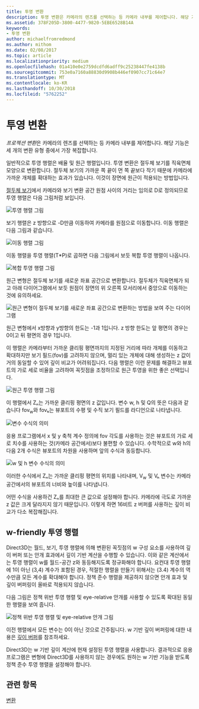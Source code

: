 ```yaml
---
title: 투영 변환
description: 투영 변환은 카메라의 렌즈를 선택하는 등 카메라 내부를 제어합니다. 해당 기능은 세 개의 변환 유형 중에서 가장 복잡합니다.
ms.assetid: 378F205D-3800-4477-9820-5EBE6528B14A
keywords:
- 투영 변환
author: michaelfromredmond
ms.author: mithom
ms.date: 02/08/2017
ms.topic: article
ms.localizationpriority: medium
ms.openlocfilehash: 01a410e0e2759dcdfd6adff9c25238447fe4138b
ms.sourcegitcommit: 753e0a7160a88830d9908b446ef0907cc71c64e7
ms.translationtype: MT
ms.contentlocale: ko-KR
ms.lasthandoff: 10/30/2018
ms.locfileid: "5762252"
---
```

# <a name="projection-transform"></a>투영 변환


*프로젝션 변환*은 카메라의 렌즈를 선택하는 등 카메라 내부를 제어합니다. 해당 기능은 세 개의 변환 유형 중에서 가장 복잡합니다.

일반적으로 투영 행렬은 배율 및 원근 행렬입니다. 투영 변환은 절두체 보기를 직육면체 모양으로 변환합니다. 절두체 보기의 가까운 쪽 끝이 먼 쪽 끝보다 작기 때문에 카메라에 가까운 개체를 확대하는 효과가 있습니다. 이것이 장면에 원근이 적용되는 방법입니다.

[절두체 보기](viewports-and-clipping.md)에서 카메라와 보기 변환 공간 원점 사이의 거리는 임의로 D로 정의되므로 투영 행렬은 다음 그림처럼 보입니다.

![투영 행렬 그림](images/projmat1.png)

보기 행렬은 z 방향으로 -D만큼 이동하여 카메라를 원점으로 이동합니다. 이동 행렬은 다음 그림과 같습니다.

![이동 행렬 그림](images/projmat2.png)

이동 행렬을 투영 행렬(T\*P)로 곱하면 다음 그림에서 보듯 복합 투영 행렬이 나옵니다.

![복합 투영 행렬 그림](images/projmat3.png)

원근 변형은 절두체 보기를 새로운 좌표 공간으로 변환합니다. 절두체가 직육면체가 되고 아래 다이어그램에서 보듯 원점이 장면의 위 오른쪽 모서리에서 중앙으로 이동하는 것에 유의하세요.

![원근 변형이 절두체 보기를 새로운 좌표 공간으로 변환하는 방법을 보여 주는 다이어그램](images/cuboid.png)

원근 변형에서 x방향과 y방향의 한도는 -1과 1입니다. z 방향 한도는 앞 평면의 경우는 0이고 뒤 평면의 경우 1입니다.

이 행렬은 카메라부터 가까운 클리핑 평면까지의 지정된 거리에 따라 개체를 이동하고 확대하지만 보기 필드(fov)를 고려하지 않으며, 멀리 있는 개체에 대해 생성하는 z 값이 거의 동일할 수 있어 깊이 비교가 어려워집니다. 다음 행렬은 이런 문제를 해결하고 뷰포트의 가로 세로 비율을 고려하여 꼭짓점을 조정하므로 원근 투영을 위한 좋은 선택입니다.

![원근 투영 행렬 그림](images/prjmatx1.png)

이 행렬에서 Zₙ는 가까운 클리핑 평면의 z 값입니다. 변수 w, h 및 Q의 뜻은 다음과 같습니다 fov<sub>w</sub>와 fovₖ는 뷰포트의 수평 및 수직 보기 필드를 라디언으로 나타냅니다.

![변수 수식의 의미](images/prjmatx2.png)

응용 프로그램에서 x 및 y 축척 계수 정의에 fov 각도를 사용하는 것은 뷰포트의 가로 세로 치수를 사용하는 것(카메라 공간에서)보다 불편할 수 있습니다. 수학적으로 w와 h의 다음 2개 수식은 뷰포트의 차원을 사용하며 앞의 수식과 동등합니다.

![w 및 h 변수 수식의 의미](images/prjmatx3.png)

이러한 수식에서 Zₙ는 가까운 클리핑 평면의 위치를 나타내며, V<sub>w</sub> 및 Vₕ 변수는 카메라 공간에서의 뷰포트의 너비와 높이를 나타냅니다.

어떤 수식을 사용하건 Zₙ를 최대한 큰 값으로 설정해야 합니다. 카메라에 극도로 가까운 z 값은 크게 달라지지 않기 때문입니다. 이렇게 하면 16비트 z 버퍼를 사용하는 깊이 비교가 다소 복잡해집니다.

## <a name="span-idawfriendlyprojectionmatrixspanspan-idawfriendlyprojectionmatrixspanspan-idawfriendlyprojectionmatrixspana-w-friendly-projection-matrix"></a><span id="A_W_Friendly_Projection_Matrix"></span><span id="a_w_friendly_projection_matrix"></span><span id="A_W_FRIENDLY_PROJECTION_MATRIX"></span>w-friendly 투영 행렬


Direct3D는 월드, 보기, 투영 행렬에 의해 변환된 꼭짓점의 w 구성 요소를 사용하여 깊이 버퍼 또는 안개 효과에서 깊이 기반 계산을 수행할 수 있습니다. 이와 같은 계산에서는 투영 행렬이 w를 월드-공간 z와 동등해지도록 정규화해야 합니다. 요컨대 투영 행렬에 1이 아닌 (3,4) 계수가 포함된 경우, 적절한 행렬을 만들기 위해서는 (3.4) 계수의 역수만큼 모든 계수를 확대해야 합니다. 정책 준수 행렬을 제공하지 않으면 안개 효과 및 깊이 버퍼링이 올바로 적용되지 않습니다.

다음 그림은 정책 위반 투영 행렬 및 eye-relative 안개를 사용할 수 있도록 확대된 동일한 행렬을 보여 줍니다.

![정책 위반 투영 행렬 및 eye-relative 안개 그림](images/eyerlmx.png)

이전 행렬에서 모든 변수는 0이 아닌 것으로 간주됩니다. w 기반 깊이 버퍼링에 대한 내용은 [깊이 버퍼](depth-buffers.md)를 참조하세요.

Direct3D는 w 기반 깊이 계산에 현재 설정된 투영 행렬을 사용합니다. 결과적으로 응용 프로그램은 변형에 Direct3D를 사용하지 않는 경우에도 원하는 w 기반 기능을 받도록 정책 준수 투영 행렬을 설정해야 합니다.

## <a name="span-idrelated-topicsspanrelated-topics"></a><span id="related-topics"></span>관련 항목


[변환](transforms.md)

 

 





